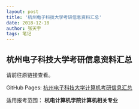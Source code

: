 ```yaml
---
layout: post
title: '杭州电子科技大学考研信息资料汇总'
date: 2018-12-18
author: 张天宇
tags: 笔记
---
```

## 杭州电子科技大学考研信息资料汇总

请前往原链接查看。

GitHub Pages:    [杭州电子科技大学计算机考研信息汇总](https://ztygalaxy.github.io/Hello_HDU)

适用报考范围：  **杭电计算机学院计算机相关专业**  


